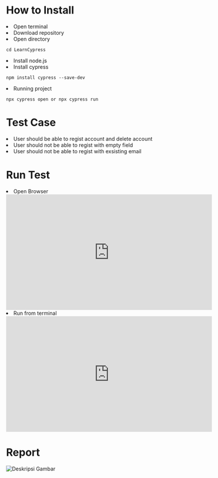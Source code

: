 <h1> How to Install </h1>
<u></u>
<li>Open terminal</li>
<li>Download repository</li>
<li>Open directory <pre><code>cd LearnCypress</code></pre> </li>
<li>Install node.js</li>
<li>Install cypress</li>
   <pre><code>npm install cypress --save-dev</code></pre>
<li>Running project</li>
   <pre><code>npx cypress open or npx cypress run</code></pre>

<h1> Test Case </h1>
<u></u>
<li>User should be able to regist account and delete account</li>
<li>User should not be able to regist with empty field</li>
<li>User should not be able to regist with exsisting email</li>

<h1> Run Test </h1>
<u></u>
<li> Open Browser</li>
<iframe width="560" height="315" src="https://drive.google.com/file/d/1eVWWZqTV1QMfaEK034wcYQImET-Sw1Ro/view?usp=sharing" frameborder="0" allowfullscreen> </iframe>


<li>Run from terminal</li>
<iframe width="560" height="315" src="https://drive.google.com/file/d/12foVf2re5mdo3uU95KtZtH4KR0ndBnDw/view?usp=sharing" frameborder="0" allowfullscreen></iframe>


<h1> Report </h1>
<u></u>
<img src="/Users/niwinpriskilanapitupulu/Downloads/report.png" alt="Deskripsi Gambar">



